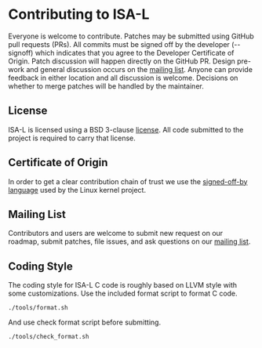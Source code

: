 # Contributing to ISA-L

Everyone is welcome to contribute. Patches may be submitted using GitHub pull
requests (PRs). All commits must be signed off by the developer (--signoff)
which indicates that you agree to the Developer Certificate of Origin.  Patch
discussion will happen directly on the GitHub PR. Design pre-work and general
discussion occurs on the [mailing list]. Anyone can provide feedback in either
location and all discussion is welcome. Decisions on whether to merge patches
will be handled by the maintainer.

## License

ISA-L is licensed using a BSD 3-clause [license]. All code submitted to
the project is required to carry that license.

## Certificate of Origin

In order to get a clear contribution chain of trust we use the
[signed-off-by language] used by the Linux kernel project.

## Mailing List

Contributors and users are welcome to submit new request on our roadmap, submit
patches, file issues, and ask questions on our [mailing list].

## Coding Style

The coding style for ISA-L C code is roughly based on LLVM style with
some customizations. Use the included format script to format C code.

    ./tools/format.sh

And use check format script before submitting.

    ./tools/check_format.sh

[mailing list]:https://lists.01.org/hyperkitty/list/isal@lists.01.org/
[license]:LICENSE
[signed-off-by language]:https://01.org/community/signed-process
